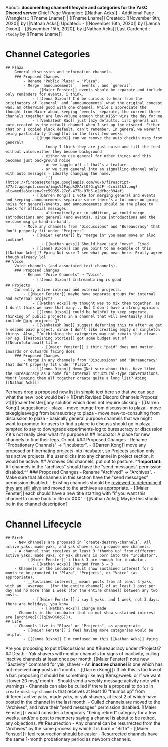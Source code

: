 About:: __documenting channel lifecycle and categories for the YakC Discord server__
Chief Page Wrangler:: [[Nathan Acks]]
    - Additional Page Wranglers:: [[Fname Lname]] | [[Fname Lname]]
Created:: [[November 9th, 2020]] by [[Nathan Acks]]
Updated:: 
    - [[November 16th, 2020]] by [[Jenna Dixon]]
    - [[November 15th, 2020]] by [[Nathan Acks]]
Last Gardened:: `/today` by [[Fname Lname]]
# Channel Categories
    ## Plaza
        General discussion and information channels.
        ### Proposed Changes
            - Rename "Public Plaza" → "Plaza".
            - Merge `announcements`, `events`, and `general`.
                -  [[Maier Fenster]] events should be separate and include only reminders for events. i think.
                - [[Jenna Dixon]] I'd be curious to hear from the originators of `general` and `announcements` what the original concept was; am otherwise good with one channel. While I appreciate the thought from Maier about keeping `events` separate, the current three channels together are low-volume enough that KISS™ wins the day for me
                - [[Venkatesh Rao]] just lazy defaults. iirc general was auto-created as the default channel when I set up the discord. Either that or I copied slack default. can’t remember. In general we weren’t being particularly thoughtful in the first few weeks.
                - [[Hugo Macedo]] can we remove the auto checkin msgs from general? 
                    - today I think they are just noise and fill the feed without value.either they become background
                    - either we use general for other things and this becomes just background noise
                    - or we toggle-off if that's a feature
                    - or we turn general into an signalling channel only with auto messages - ideally changing the name.
                    - ![](https://firebasestorage.googleapis.com/v0/b/firescript-577a2.appspot.com/o/imgs%2Fapp%2FArtOfGig%2F--Ccni31k3.png?alt=media&token=9cc59055-27c6-477b-97b5-e2dfbcc394af)
                - [[Darren Kong]] I vote for merging general and events and keeping announcements separate since there's a lot more on-going noise for general/events, and announcements should be the place to check for official messages.  
                    - alternatively or in addition, we could merge Introductions and general (and events). since introductions and the welcome msg go hand-in-hand..
            - Move any channels from "Discussions" and "Bureaucracy" that don't properly fit under "Projects".
                - [[Maier Fenster]] by "merge in" you mean move or also combine?
                    - [[Nathan Acks]] Should have said "move". Fixed.
                - [[Jenna Dixon]] can you point to an example of this [[Nathan Acks]]? #ping Not sure I see what you mean here. Prolly agree though already lol
    ## Voice
        Voice channels (and associated text channels).
        ### Proposed Changes
            - Rename "Voice Channels" → "Voice".
                - [[Jenna Dixon]] 👍streamlining is good
    ## Projects
        Currently active internal and external projects. 
            - [[Maier Fenster]] maybe have separate groups for internal and external projects
                - [[Nathan Acks]] My thought was to mix them together, as I don't think we have that many... But I don't have a strong opinion.
                - [[Jenna Dixon]] could be helpful to keep separate. thinking of public projects in a channel that will eventually also include 💸gig projects 💸?
                - [[Venkatesh Rao]] suggest deferring this to after we get a second paid project, since I don’t like creating empty or singleton things. Also, I’m thinking the categories may not remain that clean. For eg. [[Astonishing Stories]] got some budget out of [[Neurofuturama]] tithe.
                    - [[maier fenster]] i think "paid" does not matter. inwards or outwards facing does
        ### Proposed Changes
            - Merge in any channels from "Discussions" and "Bureaucracy" that don't properly fit under "Plaza".
                - [[Jenna Dixon]] Hmmm 🤔Not sure about this. Have liked the Bureaucracy as a home for internal structural-type conversations. Won't lumping them all together create quite a long list? #ping [[Nathan Acks]]
Perhaps drop a proposed new list in simple text here so that we can see what the new look would be? » [[Draft Revised Discord Channels Proposal v1]][[maier fenster]]any solution which does not require clicking
                - [[Darren Kong]] suggestions:
                    - plaza
                        - move lounge from discussion to plaza
                        - move takegigleavegig from buraeucracy to plaza
                        - move new-to-consulting from discussion to plaza
                    - basically general purpose channels that we might want to promote for users to find a place to discuss should go in plaza. 
                        - tempted to say to downgrade experiments-log to bureaucracy or discussion ? it's not really clear what it's purpose is 
    ## Incubator
        A place for new channels to find their legs. Or not.
        ### Proposed Changes
            - Rename "Probationary Channels" → "Incubator".
            - [[Darren Kong]] move any proposed or hibernating projects into Incubator, so Projects section only has active projects. If a user clicks into any channel in project section, it would be active. 
    ## Archives
        Old channels, put out to pasture. ^^**Important:** All channels in the "archives" should have the "send messages" permission disabled.^^
        ### Proposed Changes
            - Rename "Archived" → "Archives".
            - Make sure that all channels in this section have the "send messages" permission disabled.
            - Existing channels should be [reviewed to determine if they are still alive](((qI9wDK8cG))) and moved to the archives as appropriate.
            - [[Maier Fenster]] each should have a new title starting with "if you want this channel to come back to life do XXX"
                - [[Nathan Acks]] Maybe this should be in the channel description?
# Channel Lifecycle
    ## Birth
        - New channels are proposed in `create-destroy-channels`. All active yaks, made yaks, and yak shavers can propose new channels.
        - A channel that receives at least 3 "thumbs up" from different active yaks, made yaks, or yak shavers is born into the "Incubator".
            - [[Maier Fenster]] i think 3 are enough for incubator.
                - [[Nathan Acks]] Changed from 5 → 3
        - Channels in the incubator must show sustained interest for 1 month to be promoted to "Plaza", "Projects", or "Voice" (as appropriate).
            - __Sustained interest__ means posts from at least 3 yaks, with an __average__ (for the entire channel) of at least 1 post per day and no more than 1 week (for the entire channel) between any two posts.
                - [[Maier Fenster]] i say 3 yaks. and 1 week, not 3 days. there are holidays, you know
                    - [[Nathan Acks]] Change made
        - Channels in the incubator that do not show sustained interest are [archived](((qI9wDK8cG))).
    ## Life
        - Channels live in "Plaza" or "Projects", as appropriate.
            - [[Maier Fenster]] i feel having more categories would be helpful
            - [[Jenna Dixon]] I'm confused on this [[Nathan Acks]] #ping 
Are you proposing to put #Discussions and #Bureaucracy under #Projects? 
    ## Death
        - Yak shavers will monitor channels for signs of inactivity, culling inactive channels at least once per month. [[Maier Fenster]] note new "$activity" command for yak_shaver
            - An __inactive channel__ is one which has not received __any__ posts in 1 month.
                - [[Darren Kong]] i think this is too low of a bar. proposing it should be something like avg 10msg/week. or if we want it lower 20 msg/ month 
                    - Should send a weekly message activity note with warnings 
        - Channels can also be culled if there is a proposal to do so in `create-destroy-channels` that receives at least 10 "thumbs up" from different active yaks, made yaks, or yak shavers, at least 2 of which have posted in the channel in the last month.
        - Culled channels are moved to the "Archives", and have their "send messages" permission disabled.
            [[Maier Fenster]] i would consider a temporary "being retired" category for a few weeks. and/or a post to members saying a channel is about to be retired, any objections.
    ## Resurrection
        - Any channel can be resurrected from the "Archives" by the same process by which it is born » "Birth"
            - [[Maier Fenster]] i feel resurrection should be easier
        - Resurrected channels have the same 1-month probationary period as newborn channels.

